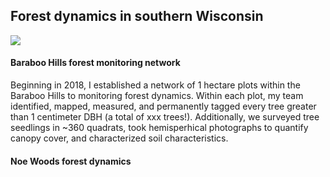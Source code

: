 ## Forest dynamics in southern Wisconsin

![](https://jaredjbeck.github.io/IMG_2156.JPG)

#### Baraboo Hills forest monitoring network

Beginning in 2018, I established a network of 1 hectare plots within the Baraboo Hills to monitoring forest dynamics. Within each plot, my team identified, mapped, measured, and permanently tagged every tree greater than 1 centimeter DBH (a total of xxx trees!). Additionally, we surveyed tree seedlings in ~360 quadrats, took hemisperhical photographs to quantify canopy cover, and characterized soil characteristics.

#### Noe Woods forest dynamics
